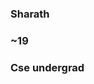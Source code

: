 ### Sharath 

### ~19
### Cse undergrad


<!--
**Sharath-majjigi/Sharath-majjigi** is a ✨ _special_ ✨ repository because its `README.md` (this file) appears on your GitHub profile.

Here are some ideas to get you started:
Hi there, I'm Sharath  👋
Website Twitter Follow

I'm a Developer, Student and Teacher for myself!!
🔭 I just Started to create content!!
🌱 I’m currently learning everything 🤣
👯 I’m looking to collaborate with other content creators
🥅 2020 Goals: Contribute more to Open Source projects
⚡ Fun fact: I love to draw and play guitar / drums
Spotify Playing 🎧


Connect with me:
Twittersharathmajjigi | LinkedInSharath-majjigi | Instagram


Languages and Tools:
Visual Studio CodeHTML5CSS3SassJavaScriptReactGatsbyGraphQLNode.jsDenoSQLMySQLMongoDBGitGitHubTerminal






⚡ Recent GitHub Activity
⚡ GitHub Stats
